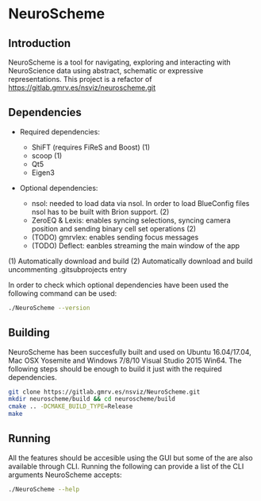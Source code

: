 # NeuroScheme

## Introduction

NeuroScheme is a tool for navigating, exploring and interacting with
NeuroScience data using abstract, schematic or expressive representations. This
project is a refactor of https://gitlab.gmrv.es/nsviz/neuroscheme.git

## Dependencies

* Required dependencies:
    * ShiFT (requires FiReS and Boost) (1)
    * scoop (1)
    * Qt5
    * Eigen3

* Optional dependencies:
    * nsol: needed to load data via nsol. In order to load BlueConfig files nsol
      has to be built with Brion support. (2)
    * ZeroEQ & Lexis: enables syncing selections, syncing camera position and
      sending binary cell set operations (2)
    * (TODO) gmrvlex: enables sending focus messages
    * (TODO) Deflect: eanbles streaming the main window of the app

(1) Automatically download and build
(2) Automatically download and build uncommenting .gitsubprojects entry

In order to check which optional dependencies have been used the following
command can be used:

```bash
./NeuroScheme --version
```


## Building

NeuroScheme has been succesfully built and used on Ubuntu 16.04/17.04, Mac OSX
Yosemite and Windows 7/8/10 Visual Studio 2015 Win64. The following steps should be
enough to build it just with the required dependencies.

```bash
git clone https://gitlab.gmrv.es/nsviz/NeuroScheme.git
mkdir neuroscheme/build && cd neuroscheme/build
cmake .. -DCMAKE_BUILD_TYPE=Release
make
```

## Running

All the features should be accesible using the GUI but some of the are also
available through CLI. Running the following can provide a list of the CLI
arguments NeuroScheme accepts:

```bash
./NeuroScheme --help
```
